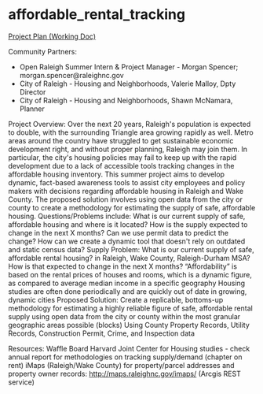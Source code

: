 # affordable_rental_tracking

<a href="https://docs.google.com/document/d/1h_whowYO5vyz33_4gBjxbH1tO2SHVkW9zOFTRv9sAKo/edit</href">Project Plan (Working Doc)</a>

Community Partners:
<ul>
<li>Open Raleigh Summer Intern & Project Manager - Morgan Spencer; morgan.spencer@raleighnc.gov</li>
<li>City of Raleigh - Housing and Neighborhoods, Valerie Malloy, Dpty Director</li>
<li>City of Raleigh - Housing and Neighborhoods, Shawn McNamara, Planner</li>
</ul>

Project Overview:
Over the next 20 years, Raleigh's population is expected to double, with the surrounding Triangle area growing rapidly as well. Metro areas around the country have struggled to get sustainable economic development right, and without proper planning, Raleigh may join them. In particular, the city's housing policies may fail to keep up with the rapid development due to a lack of accessible tools tracking changes in the affordable housing inventory.
This summer project aims to develop dynamic, fact-based awareness tools to assist city employees and policy makers with decisions regarding affordable housing in Raleigh and Wake County. The proposed solution involves using open data from the city or county to create a methodology for estimating the supply of safe, affordable housing.
Questions/Problems include: What is our current supply of safe, affordable housing and where is it located? How is the supply expected to change in the next X months? Can we use permit data to predict the change? How can we create a dynamic tool that doesn't rely on outdated and static census data?
Supply Problem: What is our current supply of safe, affordable rental housing? in Raleigh, Wake County, Raleigh-Durham MSA? How is that expected to change in the next X months?
“Affordability” is based on the rental prices of houses and rooms, which is a dynamic figure, as compared to average median income in a specific geography
Housing studies are often done periodically and are quickly out of date in growing, dynamic cities
Proposed Solution: Create a replicable, bottoms-up methodology for estimating a highly reliable figure of safe, affordable rental supply using open data from the city or county within the most granular geographic areas possible (blocks)
Using County Property Records, Utility Records, Construction Permit, Crime, and Inspection data

Resources:
Waffle Board
Harvard Joint Center for Housing studies - check annual report for methodologies on tracking supply/demand (chapter on rent) 
iMaps (Raleigh/Wake County) for property/parcel addresses and property owner records:  http://maps.raleighnc.gov/imaps/ (Arcgis REST service)

